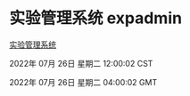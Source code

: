 # 实验管理系统 expadmin
[实验管理系统](http://219.139.196.104:56808/expadmin-782313d2-e1b1-4ea7-932e-3a55e6a1a4d0/)

2022年 07月 26日 星期二 12:00:02 CST

2022年 07月 26日 星期二 04:00:02 GMT
